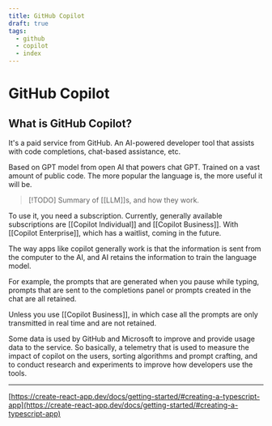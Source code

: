 ```yaml
---
title: GitHub Copilot
draft: true
tags:
  - github
  - copilot
  - index
---
```

# GitHub Copilot

## What is GitHub Copilot?

It's a paid service from GitHub. An AI-powered developer tool that assists with code completions, chat-based assistance, etc. 

Based on GPT model from open AI that powers chat GPT. Trained on a vast amount of public code. The more popular the language is, the more useful it will be.  

> [!TODO]
> Summary of [[LLM]]s, and how they work.

To use it, you need a subscription. Currently, generally available subscriptions are [[Copilot Individual]] and [[Copilot Business]]. With [[Copilot Enterprise]], which has a waitlist, coming in the future.
  
The way apps like copilot generally work is that the information is sent from the computer to the AI, and AI retains the information to train the language model.  
  
For example, the prompts that are generated when you pause while typing, prompts that are sent to the completions panel or prompts created in the chat are all retained. 
  
Unless you use [[Copilot Business]], in which case all the prompts are only transmitted in real time and are not retained.  
  
Some data is used by GitHub and Microsoft to improve and provide usage data to the service. So basically, a telemetry that is used to measure the impact of copilot on the users, sorting algorithms and prompt crafting, and to conduct research and experiments to improve how developers use the tools.  
  
---  
  
[https://create-react-app.dev/docs/getting-started/#creating-a-typescript-app](https://create-react-app.dev/docs/getting-started/#creating-a-typescript-app)